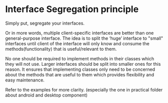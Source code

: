 # Interface Segregation principle

Simply put, segregate your interfaces.

Or in more words, multiple client-specific interfaces are better than one general-purpose interface. The idea is to split the ‘huge’ interface to "small" interfaces until client of the interface will only know and consume the methods(functionality) that is useful/relevant to them.

No one should be required to implement methods in their classes which they will not use. Larger interfaces should be split into smaller ones for this reason. It ensures that implementing classes only need to be concerned about the methods that are useful to them which provides flexibility and easy maintenance.

Refer to the examples for more clarity. (especially the one in practical folder about android and desktop component)
